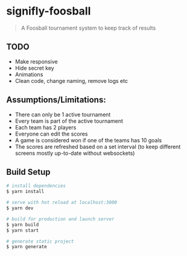 # signifly-foosball

> A Foosball tournament system to keep track of results

## TODO

- Make responsive
- Hide secret key
- Animations
- Clean code, change naming, remove logs etc

## Assumptions/Limitations:

- There can only be 1 active tournament
- Every team is part of the active tournament
- Each team has 2 players
- Everyone can edit the scores
- A game is considered won if one of the teams has 10 goals
- The scores are refreshed based on a set interval (to keep different screens mostly up-to-date without websockets)

## Build Setup

```bash
# install dependencies
$ yarn install

# serve with hot reload at localhost:3000
$ yarn dev

# build for production and launch server
$ yarn build
$ yarn start

# generate static project
$ yarn generate
```
